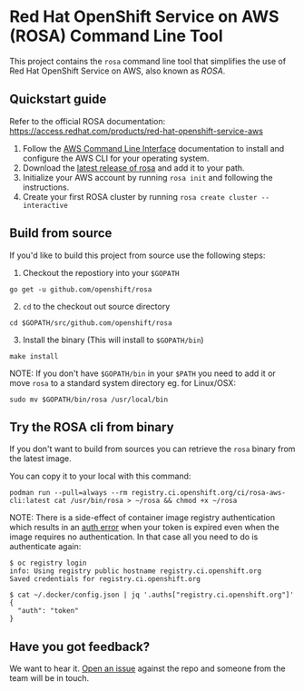 # Red Hat OpenShift Service on AWS (ROSA) Command Line Tool

This project contains the `rosa` command line tool that simplifies the use of Red Hat OpenShift Service on AWS, also known as _ROSA_.

## Quickstart guide

Refer to the official ROSA documentation: https://access.redhat.com/products/red-hat-openshift-service-aws

1. Follow the [AWS Command Line Interface](https://aws.amazon.com/cli/) documentation to install and configure the AWS CLI for your operating system.
2. Download the [latest release of rosa](https://github.com/openshift/rosa/releases/latest) and add it to your path.
3. Initialize your AWS account by running `rosa init` and following the instructions.
4. Create your first ROSA cluster by running `rosa create cluster --interactive`

## Build from source

If you'd like to build this project from source use the following steps:

1. Checkout the repostiory into your `$GOPATH`

```
go get -u github.com/openshift/rosa
```

2. `cd` to the checkout out source directory

```
cd $GOPATH/src/github.com/openshift/rosa
```

3. Install the binary (This will install to `$GOPATH/bin`)

```
make install
```

NOTE: If you don't have `$GOPATH/bin` in your `$PATH` you need to add it or move `rosa` to a standard system directory eg. for Linux/OSX:

```
sudo mv $GOPATH/bin/rosa /usr/local/bin
```
## Try the ROSA cli from binary

If you don't want to build from sources you can retrieve the `rosa` binary from the latest image.

You can copy it to your local with this command:

```
podman run --pull=always --rm registry.ci.openshift.org/ci/rosa-aws-cli:latest cat /usr/bin/rosa > ~/rosa && chmod +x ~/rosa
```

NOTE: There is a side-effect of container image registry authentication which results in an [auth error](https://docs.ci.openshift.org/docs/how-tos/use-registries-in-build-farm/#why-i-am-getting-an-authentication-error) when your token is expired even when the image requires no authentication. In that case all you need to do is authenticate again:
```
$ oc registry login
info: Using registry public hostname registry.ci.openshift.org
Saved credentials for registry.ci.openshift.org

$ cat ~/.docker/config.json | jq '.auths["registry.ci.openshift.org"]'
{
  "auth": "token"
}
```
## Have you got feedback?

We want to hear it. [Open an issue](https://github.com/openshift/rosa/issues/new) against the repo and someone from the team will be in touch.
